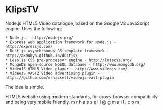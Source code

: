 KlipsTV
=======
Node.js HTML5 Video catalogue, based on the Google V8 JavaScript engine. 
Uses the following;
    
    * Node.js - http://nodejs.org/
    * Express web application framework for Node.js - http://expressjs.com/
    * Dust.js asynchronous JS template framework - http://akdubya.github.io/dustjs/
    * Less.js CSS pre-processor engine - http://lesscss.org/
    * MongoDB open-source NoSQL database - http://www.mongodb.org/
    * VideoJS HTML5 Video player - http://www.videojs.com/
    * VideoJS VAST2 Video advertising plugin - https://github.com/mrhassell/videojs-vast-plugin
    
The idea is simple. 

HTML5 website using modern standards, for cross-browser compatibility and being very mobile friendly.
m r h a s s e l l @ g m a i l . c o m
